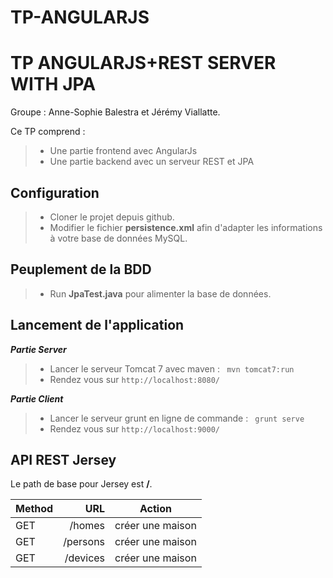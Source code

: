 # TP-ANGULARJS

TP ANGULARJS+REST SERVER WITH JPA
===================

Groupe : Anne-Sophie Balestra et Jérémy Viallatte.

Ce TP comprend : 
> - Une partie frontend avec AngularJs
> - Une partie backend avec un serveur REST et JPA

**Configuration**
-------------------------

> - Cloner le projet depuis github.
> - Modifier le fichier **persistence.xml** afin d'adapter les informations à votre base de données MySQL.


**Peuplement de la BDD** 
-------------------------

> - Run **JpaTest.java** pour alimenter la base de données.


**Lancement de l'application** 
-------------------------
***Partie Server***
> - Lancer le serveur Tomcat 7 avec maven : ``` mvn tomcat7:run```
> - Rendez vous sur ```http://localhost:8080/ ```

***Partie Client***
> - Lancer le serveur grunt en ligne de commande : ``` grunt serve```
> - Rendez vous sur ```http://localhost:9000/ ```


**API REST Jersey** 
-----------

Le path de base pour Jersey est **/**.

| Method     | URL | Action   |
| :------- | ----: | :---: |
| GET    | /homes  |  créer une maison   |
| GET    | /persons  |  créer une maison   |
| GET    | /devices  |  créer une maison   |
